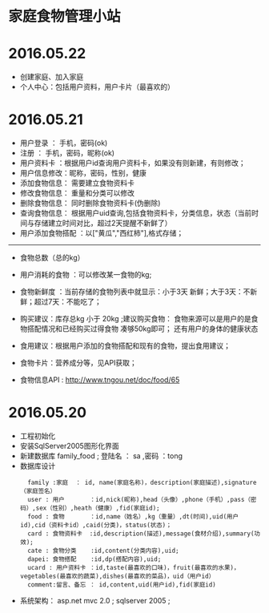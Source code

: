 ﻿# 家庭食物管理小站


# 2016.05.22
 * 创建家庭、加入家庭
 * 个人中心：包括用户资料，用户卡片（最喜欢的）

# 2016.05.21
 * 用户登录    ： 手机，密码(ok)
 * 注册        ： 手机，密码，昵称(ok)
 * 用户资料卡  ：根据用户id查询用户资料卡，如果没有则新建，有则修改；
 * 用户信息修改：昵称，密码，性别，健康
 * 添加食物信息： 需要建立食物资料卡
 * 修改食物信息： 重量和分类可以修改
 * 删除食物信息： 同时删除食物资料卡(伪删除)
 * 查询食物信息： 根据用户uid查询,包括食物资料卡，分类信息，状态（当前时间与存储建立时间对比，超过2天提醒不新鲜了）
 * 用户添加食物搭配 ：以["黄瓜","西红柿"],格式存储；
 ---
 * 食物总数（总的kg）
 * 用户消耗的食物 ：可以修改某一食物的kg;
 * 食物新鲜度 ：当前存储的食物列表中就显示：小于3天 新鲜；大于3天：不新鲜；超过7天：不能吃了；
 * 购买建议：库存总kg 小于 20kg ;建议购买食物：
             食物来源可以是用户的是食物搭配情况和已经购买过得食物 凑够50kg即可；
			 还有用户的身体的健康状态

 * 食用建议：根据用户添加的食物搭配和现有的食物，提出食用建议；
 * 食物卡片：营养成分等，见API获取；
 * 食物信息API : http://www.tngou.net/doc/food/65


# 2016.05.20
 * 工程初始化
 * 安装SqlServer2005图形化界面
 * 新建数据库 family_food ; 登陆名 ： sa ,密码 ：tong
 * 数据库设计
	```
	  family :家庭  ： id, name(家庭名称)，description(家庭描述),signature（家庭签名）
	  user : 用户       ：id,nick(昵称),head（头像）,phone（手机）,pass（密码）,sex（性别）,heath（健康）,fid(家庭id);
	  food : 食物       ：id,name（姓名）,kg（重量）,dt(时间),uid(用户id),cid（资料卡id）,caid(分类)，status(状态)；
	  card : 食物资料卡  :id,description(描述),message(食材介绍),summary(功效);
	  cate : 食物分类    :id,content(分类内容),uid;
	  dapei: 食物搭配    :id,dp(搭配内容),uid;
	  ucard : 用户资料卡 ：id,taste(最喜欢的口味)，fruit(最喜欢的水果)，vegetables(最喜欢的蔬菜),dishes(最喜欢的菜品)，uid（用户id）
	  comment:留言、备忘 ： id,content,uid(用户id),fid(家庭id)

	```
 * 系统架构： asp.net mvc 2.0 ; sqlserver 2005 ;
